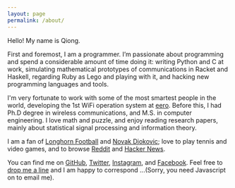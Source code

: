 ```yaml
---
layout: page
permalink: /about/
---
```


Hello! My name is Qiong.

First and foremost, I am a programmer. I’m passionate about programming and spend a considerable amount of time doing it: writing Python and C at work, simulating mathematical prototypes of communications in Racket and Haskell, regarding Ruby as Lego and playing with it, and hacking new programming languages and tools.

I'm very fortunate to work with some of the most smartest people in the world, developing the 1st WiFi operation system at <a href="https://www.eero.com">eero</a>. Before this, I had Ph.D degree in wireless communications, and M.S. in computer engineering. I love math and puzzle, and enjoy reading research papers, mainly about statistical signal processing and information theory.

I am a fan of <a href="http://www.texassports.com/index.aspx?path=football">Longhorn Football</a> and <a href="http://novakdjokovic.com/en/">Novak Djokovic</a>; love to play tennis and video games, and to browse <a href="https://www.reddit.com/r/programming/">Reddit</a> and <a href="https://news.ycombinator.com/news">Hacker News</a>.

  You can find me on <a href="http://www.github.com/creasyw">GitHub</a>, <a href="http://www.twitter.com/creasywuqiong">Twitter</a>, <a href="http://instagram.com/kelisier">Instagram</a>, and <a href="http://www.facebook.com/creasy.wu.98">Facebook</a>. Feel free to <a href="{{ site.baseurl }}/contact/">drop me a line</a> and I am happy to correspond
    <script type="text/javascript" language="javascript">
    <!--
    // Email obfuscator script 2.1 by Tim Williams, University of Arizona
    // Random encryption key feature by Andrew Moulden, Site Engineering Ltd
    // This code is freeware provided these four comment lines remain intact
    // A wizard to generate this code is at http://www.jottings.com/obfuscator/
    { coded = "RNcXAMr@rEaBsG.amr"
      key = "5cBshgrldRFV6Xi97W2KZGfA8Qm4CejHN3yLvwtUTYJ0koxaDpuzbqPMEnI1OS"
      shift=coded.length
      link=""
      for (i=0; i<coded.length; i++) {
        if (key.indexOf(coded.charAt(i))==-1) {
          ltr = coded.charAt(i)
          link += (ltr)
        }
        else {     
          ltr = (key.indexOf(coded.charAt(i))-shift+key.length) % key.length
          link += (key.charAt(ltr))
        }
      }
    document.write("<a href='mailto:"+link+"'>by email</a>")
    }
    //-->
    </script><noscript>...(Sorry, you need Javascript on to email me)</noscript>.
